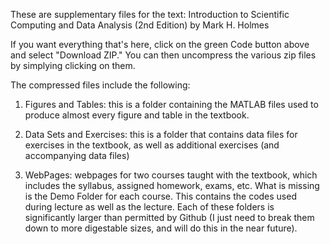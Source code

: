 
These are supplementary files for the text: Introduction to Scientific Computing and Data Analysis (2nd Edition) by Mark H. Holmes

If you want everything that's here, click on the green Code button above and select "Download ZIP." You can then uncompress the various zip files by simplying clicking on them.


The compressed files include the following:

1)  Figures and Tables: this is a folder containing the MATLAB files used to produce almost every figure and table in the textbook.

2) Data Sets and Exercises: this is a folder that contains data files for exercises in the textbook, as well as additional exercises (and accompanying data files)

3) WebPages: webpages for two courses taught with the textbook, which includes the syllabus, assigned homework, exams, etc.  What is missing is the Demo Folder for each course.  This contains the codes used during lecture as well as the lecture. Each of these folders is significantly larger than permitted by Github (I just need to break them down to more digestable sizes, and will do this in the near future).



